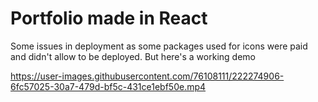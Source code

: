 # Portfolio made in React
Some issues in deployment as some packages used for icons were paid and didn't allow to be deployed.
But here's a working demo



https://user-images.githubusercontent.com/76108111/222274906-6fc57025-30a7-479d-bf5c-431ce1ebf50e.mp4

